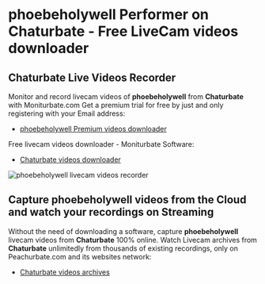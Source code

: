 # phoebeholywell Performer on Chaturbate - Free LiveCam videos downloader

## Chaturbate Live Videos Recorder

Monitor and record livecam videos of **phoebeholywell** from **Chaturbate** with Moniturbate.com
Get a premium trial for free by just and only registering with your Email address:
* [phoebeholywell Premium videos downloader](https://moniturbate.com/request-demo-licence-key.html)

Free livecam videos downloader - Moniturbate Software:
* [Chaturbate videos downloader](https://moniturbate.com/moniturbate-download-software.html)

![phoebeholywell livecam videos recorder](https://peachurnet.com/templates/moniturbate-software.png)


## Capture phoebeholywell videos from the Cloud and watch your recordings on Streaming

Without the need of downloading a software, capture **phoebeholywell** livecam videos from **Chaturbate** 100% online.
Watch Livecam archives from **Chaturbate** unlimitedly from thousands of existing recordings, only on Peachurbate.com and its websites network:
* [Chaturbate videos archives](https://peachurnet.com/)